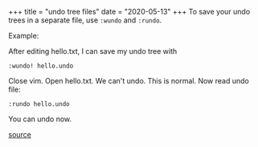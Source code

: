 +++
title = "undo tree files"
date = "2020-05-13"
+++
To save your undo trees in a separate file, use `:wundo` and `:rundo`.

Example:

After editing hello.txt, I can save my undo tree with

```vim
:wundo! hello.undo
```

Close vim. Open hello.txt. We can't undo. This is normal. Now read undo file:

```vim
:rundo hello.undo
```

You can undo now.

[source](https://twitter.com/learnvim/status/1257752345703841793?s=20)

